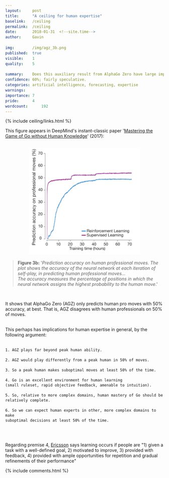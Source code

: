 ```yaml
---
layout:     post
title:      "A ceiling for human expertise"
baselink:   /ceiling
permalink:  /ceiling
date:       2018-01-31  <!--site.time-->
author:     Gavin

img:        /img/agz_3b.png
published:	true
visible: 	1
quality:    5

summary:    Does this auxiliary result from AlphaGo Zero have large implications?
confidence:	60%; fairly speculative.
categories: artificial intelligence, forecasting, expertise
warnings:	
importance: 7
pride:      4
wordcount:		192
---
```


{%	include ceiling/links.html		%}

    
This figure appears in DeepMind's instant-classic paper '<a href="{{agz}}">Mastering the Game of Go without Human Knowledge</a>' (2017):
<br><br>	

<div style="text-align:center"><img src="/img/agz_3b.png" width="70%"/></div>


<blockquote>
	<b>Figure 3b:</b> 
	'<i>Prediction accuracy on human professional moves. The plot shows the accuracy of the neural network at each iteration of self-play, in predicting human professional moves...<br> The accuracy measures the percentage of positions in which the neural network assigns the highest probability to the human move</i>.'
</blockquote><br>

It shows that AlphaGo Zero (AGZ) only predicts human pro moves with 50% accuracy, at best. That is, AGZ disagrees with human professionals on 50% of moves.<br><br>

This perhaps has implications for human expertise in general, by the following argument:<br><br>

    1. AGZ plays far beyond peak human ability.

    2. AGZ would play differently from a peak human in 50% of moves.

    3. So a peak human makes suboptimal moves at least 50% of the time.

    4. Go is an excellent environment for human learning 
    (small ruleset, rapid objective feedback, amenable to intuition). 

    5. So, relative to more complex domains, human mastery of Go should be 
    relatively complete.

    6. So we can expect human experts in other, more complex domains to make 
    suboptimal decisions at least 50% of the time.

<br><br>

Regarding premise 4, <a href="{{ericsson}}">Ericsson</a> says learning occurs if people are "1) given a task with a well-defined goal, 2) motivated to improve, 3) provided with feedback, 4) provided with ample opportunities for repetition and gradual refinements of their performance"


{%  include comments.html %}